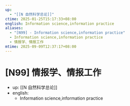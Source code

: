 ```yaml
---
up:
  - "[[N 自然科学总论]]"
ctime: 2025-01-25T15:17:33+08:00
english: Information science,information practice
aliases:
  - "[N99] - Information science,information practice"
  - Information science,information practice
  - 情报学、情报工作
mtime: 2025-09-09T12:37:17+08:00
---
```


# [N99] 情报学、情报工作

- up: [[N 自然科学总论]]
- english:
	- Information science,information practice
